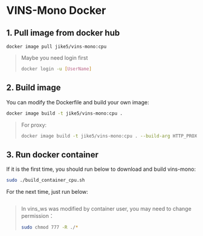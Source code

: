 # VINS-Mono Docker

## 1. Pull image from docker hub

```
docker image pull jike5/vins-mono:cpu
```

> Maybe you need login first
>
> ```bash
> docker login -u [UserName]
> ```

## 2. Build image

You can modify the Dockerfile and build your own image:

```bash
docker image build -t jike5/vins-mono:cpu .
```

> For proxy:
>
> ```bash
> docker image build -t jike5/vins-mono:cpu . --build-arg HTTP_PROXY=http://127.0.0.1:58591 --build-arg HTTPS_PROXY=http://127.0.0.1:58591 --build-arg ALL_PROXY=socks5://127.0.0.1:51837 --network host
> ```

## 3. Run docker container

If it is the first time, you should run below to download and build vins-mono:

```bash
sudo ./build_container_cpu.sh
```

For the next time, just run below:

```bash
```

> In vins_ws was modified by container user, you may need to change permission：
>
> ```bash
> sudo chmod 777 -R ./*
> ```
>
> 
